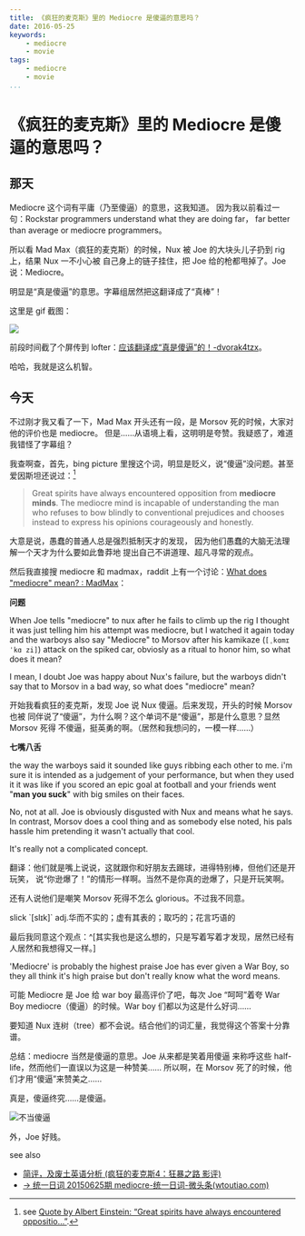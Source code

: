 ```yaml
---
title: 《疯狂的麦克斯》里的 Mediocre 是傻逼的意思吗？
date: 2016-05-25
keywords:
    - mediocre
    - movie
tags:
    - mediocre
    - movie
...
```


《疯狂的麦克斯》里的 Mediocre 是傻逼的意思吗？
=============================================

## 那天

Mediocre 这个词有平庸（乃至傻逼）的意思，这我知道。
因为我以前看过一句：Rockstar programmers understand what they are doing far，
far better than average or mediocre programmers。

所以看 Mad Max（疯狂的麦克斯）的时候，Nux 被 Joe 的大块头儿子扔到 rig 上，结果 Nux 一不小心被
自己身上的链子挂住，把 Joe 给的枪都甩掉了。Joe 说：Mediocre。

明显是“真是傻逼”的意思。字幕组居然把这翻译成了“真棒”！

这里是 gif 截图：

![](http://whudoc.qiniudn.com/2016/mediocre.gif)

前段时间截了个屏传到 lofter：[应该翻译成“真是傻逼”的！-dvorak4tzx](http://dvorak4tzx.lofter.com/post/1d4021c8_ad828c7)。

哈哈，我就是这么机智。

## 今天

不过刚才我又看了一下，Mad Max 开头还有一段，是 Morsov 死的时候，大家对他的评价也是 mediocre。
但是……从语境上看，这明明是夸赞。我疑惑了，难道我错怪了字幕组？

我查啊查，首先，bing picture 里搜这个词，明显是贬义，说“傻逼”没问题。甚至爱因斯坦还说过：[^einstein]

> Great spirits have always encountered opposition from **mediocre minds**. The
> mediocre mind is incapable of understanding the man who refuses to bow
> blindly to conventional prejudices and chooses instead to express his
> opinions courageously and honestly.

大意是说，愚蠢的普通人总是强烈抵制天才的发现，
因为他们愚蠢的大脑无法理解一个天才为什么要如此鲁莽地
提出自己不讲道理、超凡寻常的观点。

[^einstein]: see [Quote by Albert Einstein: “Great spirits have always
    encountered oppositio...”](http://www.goodreads.com/quotes/470750-great-spirits-have-always-encountered-opposition-from-mediocre-minds-the).

然后我直接搜 mediocre 和 madmax，raddit 上有一个讨论：[What does "mediocre"
mean? : MadMax](https://www.reddit.com/r/MadMax/comments/36ouic/what_does_mediocre_mean/)：

**问题**

When Joe tells "mediocre" to nux after he fails to climb up the rig I thought
it was just telling him his attempt was mediocre, but I watched it again today
and the warboys also say "Mediocre" to Morsov after his kamikaze (`[ˌkɑmɪˈkɑ
zi]`) attack on the spiked car, obviosly as a ritual to honor him, so what does it mean?

I mean, I doubt Joe was happy about Nux's failure, but the warboys didn't say
that to Morsov in a bad way, so what does "mediocre" mean?

开始我看疯狂的麦克斯，发现 Joe 说 Nux 傻逼。后来发现，开头的时候 Morsov 也被
同伴说了“傻逼”，为什么啊？这个单词不是“傻逼”，那是什么意思？显然 Morsov 死得
不傻逼，挺英勇的啊。（居然和我想问的，一模一样……）

**七嘴八舌**

the way the warboys said it sounded like guys ribbing each other to me. i'm
sure it is intended as a judgement of your performance, but when they used
it it was like if you scored an epic goal at football and your friends went
"**man you suck**" with big smiles on their faces.

No, not at all. Joe is obviously disgusted with Nux and means what he says. In
contrast, Morsov does a cool thing and as somebody else noted, his pals hassle
him pretending it wasn't actually that cool.

It's really not a complicated concept.

翻译：他们就是嘴上说说，这就跟你和好朋友去踢球，进得特别棒，但他们还是开玩笑，
说“你逊爆了！”的情形一样啊。当然不是你真的逊爆了，只是开玩笑啊。

还有人说他们是嘲笑 Morsov 死得不怎么 glorious。不过我不同意。

<div class="tzx-hide">
slick `[slɪk]` adj.华而不实的；虚有其表的；取巧的；花言巧语的
</div>

最后我同意这个观点：^[其实我也是这么想的，只是写着写着才发现，居然已经有人居然和我想得又一样。]

'Mediocre' is probably the highest praise Joe has ever given a War Boy, so
they all think it's high praise but don't really know what the word means.

可能 Mediocre 是 Joe 给 war boy 最高评价了吧，每次 Joe “呵呵”着夸 War Boy
mediocre（傻逼）的时候。War boy 们都以为这是什么好词……

要知道 Nux 连树（tree）都不会说。结合他们的词汇量，我觉得这个答案十分靠谱。

总结：mediocre 当然是傻逼的意思。Joe 从来都是笑着用傻逼
来称呼这些 half-life，然而他们一直误以为这是一种赞美……
所以啊，在 Morsov 死了的时候，他们才用“傻逼”来赞美之……

真是，傻逼终究……是傻逼。

![不当傻逼](http://whudoc.qiniudn.com/2016/refuse-mediocrity.png)

外，Joe 好贱。

see also

-   [简评，及废土英语分析 (疯狂的麦克斯4：狂暴之路 影评)](https://movie.douban.com/review/7511936/)
-   [→ 统一日词 20150625期 mediocre-统一日词-微头条(wtoutiao.com)](http://www.wtoutiao.com/p/ha8kD5.html)
